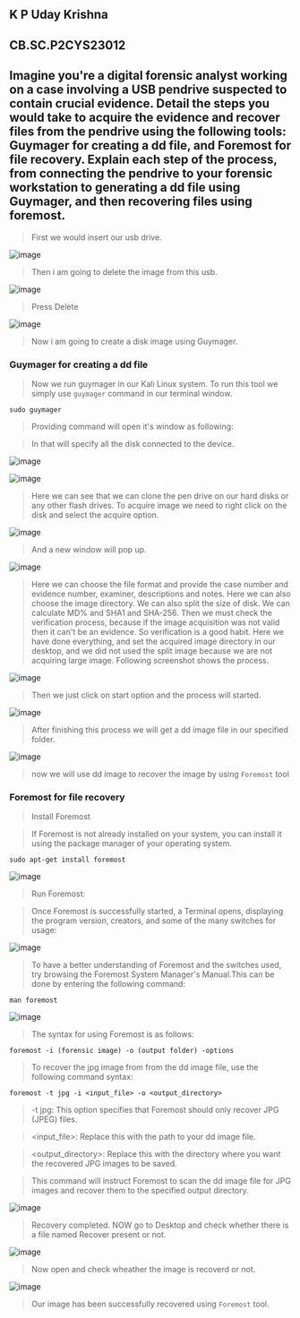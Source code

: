 ## K P Uday Krishna 
## CB.SC.P2CYS23012
## Imagine you're a digital forensic analyst working on a case involving a USB pendrive suspected to contain crucial evidence. Detail the steps you would take to acquire the evidence and recover files from the pendrive using the following tools: Guymager for creating a dd file, and Foremost for file recovery. Explain each step of the process, from connecting the pendrive to your forensic workstation to generating a dd file using Guymager, and then recovering files using foremost.

> First we would insert our usb drive.

![image](https://github.com/udayk01/Cyber-Forensics/assets/52235763/04b6b24b-4026-49fc-9b0f-e59f38ab00b8)

> Then i am going to delete the image from this usb.

![image](https://github.com/udayk01/Cyber-Forensics/assets/52235763/183da45e-3293-4ebd-b094-36e39022fadc)

> Press Delete

![image](https://github.com/udayk01/Cyber-Forensics/assets/52235763/f6a1cf70-1f70-4373-a77a-2312a07636fe)

> Now i am going to create a disk image using Guymager.

### Guymager for creating a dd file

> Now we run guymager in our Kali Linux system. To run this tool we simply use ```guymager``` command in our terminal window.

```sudo guymager```

> Providing command will open it's window as following:

> In that will specify all the disk connected to the device.

![image](https://github.com/udayk01/Cyber-Forensics/assets/52235763/29dc189b-6354-4f74-92c0-2db18113f618)

![image](https://github.com/udayk01/Cyber-Forensics/assets/52235763/4cfc9a2c-dcb7-4a7a-abf6-eff7d7504942)

> Here we can see that we can clone the pen drive on our hard disks or any other flash drives. To acquire image we need to right click on the disk and select the acquire option.

![image](https://github.com/udayk01/Cyber-Forensics/assets/52235763/03759cb5-c4c4-4a41-8f36-0758deef3402)

> And a new window will pop up.

![image](https://github.com/udayk01/Cyber-Forensics/assets/52235763/0c860901-f5af-4e4d-93c4-9c68376f216d)

> Here we can choose the file format and provide the case number and evidence number, examiner, descriptions and notes. Here we can also choose the image directory. We can also split the size of disk. We can calculate MD% and SHA1 and SHA-256. Then we must check the verification process, because if the image acquisition was not valid then it can't be an evidence. So verification is a good habit. Here we have done everything, and set the acquired image directory in our desktop, and we did not used the split image because we are not acquiring large image. Following screenshot shows the process.

![image](https://github.com/udayk01/Cyber-Forensics/assets/52235763/c99fd012-0e33-4d12-a15c-936aa664ca2a)

> Then we just click on start option and the process will started.

![image](https://github.com/udayk01/Cyber-Forensics/assets/52235763/b372b54b-72b8-47d5-9fd6-579da0435a4b)

> After finishing this process we will get a dd image file in our specified folder.

![image](https://github.com/udayk01/Cyber-Forensics/assets/52235763/e2b4a93c-1c38-4618-beb9-96bc776bdf6c)

> now we will use dd image to recover the image by using ```Foremost``` tool

### Foremost for file recovery

> Install Foremost

> If Foremost is not already installed on your system, you can install it using the package manager of your operating system.

```sudo apt-get install foremost```

![image](https://github.com/udayk01/Cyber-Forensics/assets/52235763/f70cb3ef-58a5-4995-97f7-a7e29238229a)

> Run Foremost:

> Once Foremost is successfully started, a Terminal opens, displaying the program version, creators, and some of the many switches for usage:

![image](https://github.com/udayk01/Cyber-Forensics/assets/52235763/1a3ed961-3815-4062-94ad-62b7b50e170b)

> To have a better understanding of Foremost and the switches used, try browsing the Foremost System Manager's Manual.This can be done by entering the following command:

```man foremost```

![image](https://github.com/udayk01/Cyber-Forensics/assets/52235763/1c01a1cf-8d55-4fc7-bd0e-35e3a2a6a9a3)

> The syntax for using Foremost is as follows:

```foremost -i (forensic image) -o (output folder) -options```

> To recover the jpg image from from the dd image file, use the following command syntax:

```foremost -t jpg -i <input_file> -o <output_directory>```

> -t jpg: This option specifies that Foremost should only recover JPG (JPEG) files.

> <input_file>: Replace this with the path to your dd image file.

> <output_directory>: Replace this with the directory where you want the recovered JPG images to be saved.

> This command will instruct Foremost to scan the dd image file for JPG images and recover them to the specified output directory.

![image](https://github.com/udayk01/Cyber-Forensics/assets/52235763/855dc7ac-2765-465f-a966-236aa29d4568)

> Recovery completed. NOW go to Desktop and check whether there is a file named Recover present or not.

![image](https://github.com/udayk01/Cyber-Forensics/assets/52235763/6a31a256-b3a7-4fa6-971d-faf4fe0b4f3b)

> Now open and check wheather the image is recoverd or not.

![image](https://github.com/udayk01/Cyber-Forensics/assets/52235763/08d7a8ce-14f2-4dea-9767-6988bbac9d43)

> Our image has been successfully recovered using ```Foremost``` tool.







